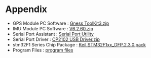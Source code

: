 # Appendix

* GPS Module PC Software : [Gness ToolKit3.zip](https://drive.google.com/file/d/1yt-2x4xGbUG0DIS0BvdDHbNB_vaM3YJ3/view?usp=sharing)
* IMU Module PC Software : [V6.2.60.zip](https://drive.google.com/file/d/1qQwYFMQ2CfQFBhG4DAZ8Tb5cmjHF1wnU/view?usp=sharing)
* Serial Port Assistant : [Serial Port Utility](https://drive.google.com/drive/folders/11RDQxFasR5iFPbyPwUaOdV3t3H7YTzbk?usp=sharing)
* Serial Port Driver : [CP2102 USB Driver.zip](https://drive.google.com/drive/folders/1sJ_X-xgKPiZUAuSPxmeOtLD5nX7Jio_X?usp=sharing)
* stm32F1 Series Chip Package : [Keil.STM32F1xx_DFP.2.3.0.pack](https://drive.google.com/drive/folders/12XaSI8bfxrBKSQmDEwCxsvOKsNq4AbEi?usp=sharing)
* Program Files : [program files](https://drive.google.com/drive/folders/1-9gHCo9N8SOaOJli2f6GnFgSXFPrG3Dr?usp=sharing)